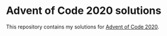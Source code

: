 # Advent of Code 2020 solutions

This repository contains my solutions for [Advent of Code 2020](https://adventofcode.com/2020).
